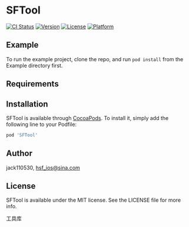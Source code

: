 # SFTool

[![CI Status](https://img.shields.io/travis/jack110530/SFTool.svg?style=flat)](https://travis-ci.org/jack110530/SFTool)
[![Version](https://img.shields.io/cocoapods/v/SFTool.svg?style=flat)](https://cocoapods.org/pods/SFTool)
[![License](https://img.shields.io/cocoapods/l/SFTool.svg?style=flat)](https://cocoapods.org/pods/SFTool)
[![Platform](https://img.shields.io/cocoapods/p/SFTool.svg?style=flat)](https://cocoapods.org/pods/SFTool)

## Example

To run the example project, clone the repo, and run `pod install` from the Example directory first.

## Requirements

## Installation

SFTool is available through [CocoaPods](https://cocoapods.org). To install
it, simply add the following line to your Podfile:

```ruby
pod 'SFTool'
```

## Author

jack110530, hsf_ios@sina.com

## License

SFTool is available under the MIT license. See the LICENSE file for more info.

工具库
